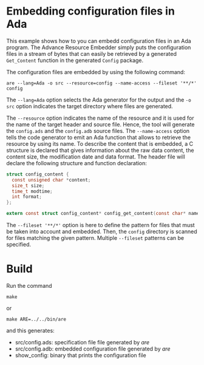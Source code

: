 # Embedding configuration files in Ada

This example shows how to you can embedd configuration files
in an Ada program.  The Advance Resource Embedder simply puts
the configuration files in a stream of bytes that can easily
be retrieved by a generated `Get_Content` function in the
generated `Config` package.

The configuration files are embedded by using the following
command:

```
are --lang=Ada -o src --resource=config --name-access --fileset '**/*' config
```

The `--lang=Ada` option selects the Ada generator for the output and the
`-o src` option indicates the target directory where files are generated.

The `--resource` option indicates the name of the resource and it is
used for the name of the target header and source file.  Hence, the tool will
generate the `config.ads` and the `config.adb` source files.  The `--name-access`
option tells the code generator to emit an Ada function that allows to retrieve
the resource by using its name.  To describe the content that is embedded,
a C structure is declared that gives information about the raw data content,
the content size, the modification date and data format.
The header file will declare the following structure and function declaration:

```C
struct config_content {
  const unsigned char *content;
  size_t size;
  time_t modtime;
  int format;
};

extern const struct config_content* config_get_content(const char* name);
```

The `--fileset '**/*'` option is here to define the pattern for files that
must be taken into account and embedded.  Then, the `config` directory is
scanned for files matching the given pattern.   Multiple `--fileset` patterns
can be specified.


# Build

Run the command

```
make
```

or

```
make ARE=../../bin/are
```

and this generates:

* src/config.ads: specification file file generated by *are*
* src/config.adb: embedded configuration file generated by *are*
* show_config: binary that prints the configuration file

